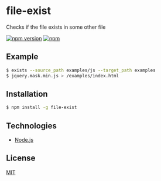 # file-exist

Checks if the file exists in some other file

[![npm version](https://badge.fury.io/js/file-exist.svg)](https://badge.fury.io/js/file-exist)
[![npm](https://img.shields.io/npm/dt/file-exist.svg)](https://www.npmjs.com/package/file-exist)

## Example

```sh
$ exists --source_path examples/js --target_path examples
$ jquery.mask.min.js > /examples/index.html
```

## Installation

```sh
$ npm install -g file-exist
```

## Technologies
- [Node.js](https://nodejs.org)

## License

[MIT](LICENSE)
